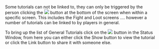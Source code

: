 ---
---
Some tutorials can not be linked to, they can only be triggered by the person clicking the ![](https://lohcdn.com/game/icons/information.png) button at the bottom of the screen when within a specific screen. This includes the Fight and Loot screens .... however a number of tutorials can be linked to by players in general.

To bring up the list of General Tutorials click on the ![](https://lohcdn.com/game/icons/information.png) button in the Status Window, from here you can either click the Show button to view the tutorial or click the Link button to share it with someone else.